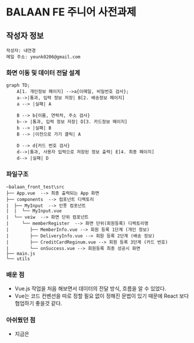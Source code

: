# BALAAN FE 주니어 사전과제

## 작성자 정보
```
작성자: 내연경
메일 주소: yeunk0206@gmail.com
```

### 화면 이동 및 데이터 전달 설계 
```mermaid
graph TD;
    A[1. 개인정보 페이지] -->a{이메일, 비밀번호 검사};
    a-->|통과, 입력 정보 저장| B[2. 배송정보 페이지]
    a --> |실패| A

    B --> b{이름, 연락처, 주소 검사} 
    b--> |통과, 입력 정보 저장| D[3. 카드정보 페이지]
    b --> |실패| B
    B --> |이전으로 가기 클릭| A

    D --> d{카드 번호 검사} 
    d-->|통과, 사용자 입력으로 저장된 정보 출력| E[4. 최종 페이지]
    d--> |실패| D
```

### 파일구조
```
~balaan_front_test\src
├── App.vue  --> 최종 출력되는 App 화면
├── components  --> 컴포넌트 디렉토리
|  ├── MyInput  --> 인풋 컴포넌트
|  |  └── MyInput.vue
|  └── veiw  --> 화면 단위 컴포넌트
|     └── memberRegister  --> 화면 단위(회원등록) 디렉토리명
|        ├── MemberInfo.vue --> 회원 등록 1단계 (개인 정보)
|        ├── DeliveryInfo.vue --> 회원 등록 2단계 (배송 정보)
|        ├── CreditCardReginum.vue --> 회원 등록 3단계 (카드 번호)
|        └── onSuccess.vue --> 회원등록 최종 성공시 화면
├── main.js
└── utils
```

### 배운 점
- Vue.js 작업을 처음 해보면서 데이터의 전달 방식, 흐름을 알 수 있었다.
- Vue는 코드 컨벤션을 따로 정할 필요 없이 정해진 문법이 있기 때문에 React 보다 협업하기 좋을것 같다.

### 아쉬웠던 점
- 지금은 <script>안에서 data와 method, computed로 데이터가 실시간으로 변경되도록 만들었는데 다음에는 composition api를 이용해서 react처럼 state와 해당 state를 변경하는 setter를 같이 묶어서 표현해보고 싶다,
- Vue에서 전역 변수를 다루는 방법을 좀 더 배우고 싶다.
- vue-router로 라우팅 구현을 해보고 싶다.

### 개발 서버 확인 명령어
```
yarn serve
```
